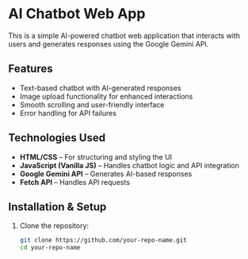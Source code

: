 # AI Chatbot Web App

This is a simple AI-powered chatbot web application that interacts with users and generates responses using the Google Gemini API.

## Features

- Text-based chatbot with AI-generated responses
- Image upload functionality for enhanced interactions
- Smooth scrolling and user-friendly interface
- Error handling for API failures

## Technologies Used

- **HTML/CSS** – For structuring and styling the UI
- **JavaScript (Vanilla JS)** – Handles chatbot logic and API integration
- **Google Gemini API** – Generates AI-based responses
- **Fetch API** – Handles API requests

## Installation & Setup

1. Clone the repository:
   ```bash
   git clone https://github.com/your-repo-name.git
   cd your-repo-name
